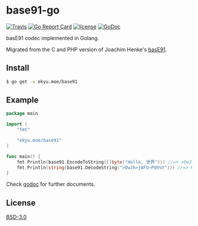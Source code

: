 # base91-go
[![Travis](https://img.shields.io/travis/Equim-chan/base91-go.svg)](https://travis-ci.org/Equim-chan/base91-go)
[![Go Report Card](https://goreportcard.com/badge/github.com/Equim-chan/base91-go)](https://goreportcard.com/report/github.com/Equim-chan/base91-go)
[![license](https://img.shields.io/badge/BSD-3.0-blue.svg)](https://github.com/Equim-chan/base91-go/blob/master/LICENSE)
[![GoDoc](http://img.shields.io/badge/godoc-reference-5272B4.svg)](https://godoc.org/ekyu.moe/base91)

basE91 codec implemented in Golang.

Migrated from the C and PHP version of Joachim Henke's [basE91](http://base91.sourceforge.net/).

## Install
```bash
$ go get -u ekyu.moe/base91
```

## Example
```go
package main

import (
    "fmt"

    "ekyu.moe/base91"
)

func main() {
    fmt.Println(base91.EncodeToString([]byte("Hello, 世界"))) //=> >OwJh>}AFU~PUh%Y
    fmt.Println(string(base91.DecodeString(">OwJh>}AFU~PUh%Y"))) //=> Hello, 世界
}
```

Check [godoc](https://godoc.org/ekyu.moe/base91) for further documents.

## License
[BSD-3.0](https://github.com/Equim-chan/base91-go/blob/master/LICENSE)
